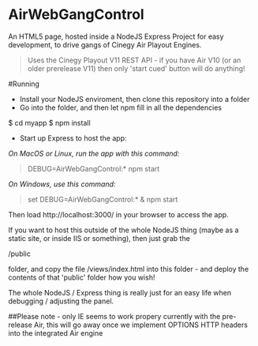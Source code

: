# AirWebGangControl
An HTML5 page, hosted inside a NodeJS Express Project for easy development, to drive gangs of Cinegy Air Playout Engines.

>Uses the Cinegy Playout V11 REST API - if you have Air V10 (or an older prerelease V11) then only 'start cued' button will do anything!

#Running

* Install your NodeJS enviroment, then clone this repository into a folder
* Go into the folder, and then let npm fill in all the dependencies

$ cd myapp
$ npm install

* Start up Express to host the app:

_On MacOS or Linux, run the app with this command:_

> DEBUG=AirWebGangControl:* npm start

_On Windows, use this command:_

> set DEBUG=AirWebGangControl:* & npm start

Then load http://localhost:3000/ in your browser to access the app.

If you want to host this outside of the whole NodeJS thing (maybe as a static site, or inside IIS or something), then just grab the

/public 

folder, and copy the file /views/index.html into this folder - and deploy the contents of that 'public' folder how you wish!

The whole NodeJS / Express thing is really just for an easy life when debugging / adjusting the panel.

##Please note - only IE seems to work propery currently with the pre-release Air, this will go away once we implement OPTIONS HTTP headers into the integrated Air engine
